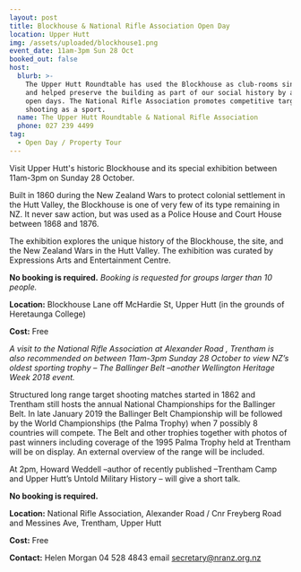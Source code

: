 ```yaml
---
layout: post
title: Blockhouse & National Rifle Association Open Day
location: Upper Hutt
img: /assets/uploaded/blockhouse1.png
event_date: 11am-3pm Sun 28 Oct
booked_out: false
host:
  blurb: >-
    The Upper Hutt Roundtable has used the Blockhouse as club-rooms since 1977
    and helped preserve the building as part of our social history by arranging
    open days. The National Rifle Association promotes competitive target
    shooting as a sport. 
  name: The Upper Hutt Roundtable & National Rifle Association
  phone: 027 239 4499
tag:
  - Open Day / Property Tour
---
```

Visit Upper Hutt's historic Blockhouse and its special exhibition between 11am-3pm on Sunday 28 October. 

Built in 1860 during the New Zealand Wars to protect colonial settlement in the Hutt Valley, the Blockhouse is one of very few of its type remaining in NZ. It never saw action, but was used as a Police House and Court House between 1868 and 1876. 

The exhibition explores the unique history of the Blockhouse, the site, and the New Zealand Wars in the Hutt Valley. The exhibition was curated by Expressions Arts and Entertainment Centre.

**No booking is required.** _Booking is requested for groups larger than 10 people._ 

**Location:** Blockhouse Lane off McHardie St, Upper Hutt (in the grounds of Heretaunga College)

**Cost:** Free

_A visit to the National Rifle Association at Alexander Road , Trentham is also recommended on between 11am-3pm Sunday 28 October to view NZ’s oldest sporting trophy – The Ballinger Belt –another Wellington Heritage Week 2018 event._

Structured long range target shooting matches started in 1862 and Trentham still hosts the annual National Championships for the Ballinger Belt. In late January 2019 the Ballinger Belt Championship will be followed by the World Championships (the Palma Trophy) when 7 possibly 8 countries will compete. The Belt and other trophies together with photos of past winners including coverage of the 1995 Palma Trophy held at Trentham will be on display. An external overview of the range will be included.

At 2pm, Howard Weddell –author of recently published –Trentham Camp and Upper Hutt’s Untold Military History – will give a short talk.

**No booking is required.**

**Location:** National Rifle Association, Alexander Road / Cnr Freyberg Road and Messines Ave, Trentham, Upper Hutt

**Cost:** Free

**Contact:** Helen Morgan 04 528 4843 email secretary@nranz.org.nz
